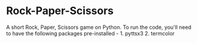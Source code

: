 # Rock-Paper-Scissors
A short Rock, Paper, Scissors game on Python.
To run the code, you'll need to have the following packages pre-installed - 
       1. pyttsx3
       2. termcolor
